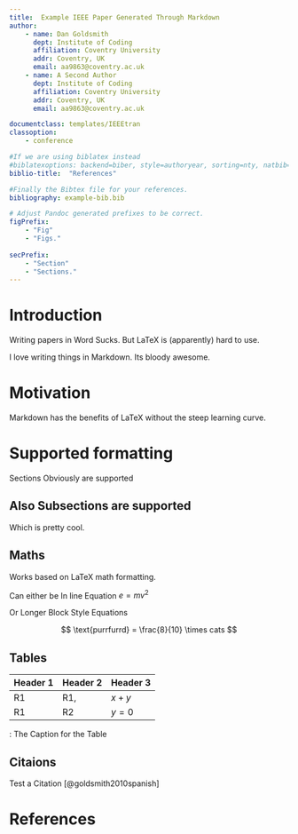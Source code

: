 ```yaml
---
title:  Example IEEE Paper Generated Through Markdown
author:
	- name: Dan Goldsmith
	  dept: Institute of Coding
	  affiliation: Coventry University
	  addr: Coventry, UK
	  email: aa9863@coventry.ac.uk
	- name: A Second Author
      dept: Institute of Coding
	  affiliation: Coventry University
	  addr: Coventry, UK
	  email: aa9863@coventry.ac.uk

documentclass: templates/IEEEtran
classoption:
	- conference

#If we are using biblatex instead
#biblatexoptions: backend=biber, style=authoryear, sorting=nty, natbib=true
biblio-title:  "References"

#Finally the Bibtex file for your references.
bibliography: example-bib.bib

# Adjust Pandoc generated prefixes to be correct.
figPrefix:
	- "Fig"
	- "Figs."
	
secPrefix:
	- "Section"
	- "Sections."
---
```


# Introduction

Writing papers in Word Sucks.  But LaTeX is (apparently) hard to use.

I love writing things in Markdown.  Its bloody awesome.
 
# Motivation

Markdown has the benefits of LaTeX without the steep learning curve.

# Supported formatting

Sections Obviously are supported

## Also Subsections are supported

Which is pretty cool. 



## Maths

Works based on LaTeX math formatting.

Can either be In line Equation $e=mv^2$

Or Longer Block Style Equations

$$
\text{purrfurrd} = \frac{8}{10} \times cats
$$

## Tables

| Header 1 | Header 2 | Header 3 |
|----------|----------|----------|
| R1       | R1,      | $x+y$    |
| R1       | R2       | $y=0$    |

  : The Caption for the Table

## Citaions

Test a Citation [@goldsmith2010spanish]


# References
